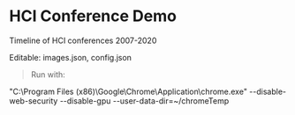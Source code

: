 # HCI Conference Demo
 Timeline of HCI conferences 2007-2020
 
 Editable:
 images.json,
 config.json





>Run with:

 "C:\Program Files (x86)\Google\Chrome\Application\chrome.exe" --disable-web-security --disable-gpu --user-data-dir=~/chromeTemp
